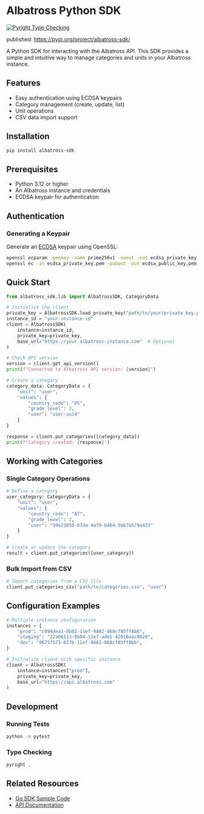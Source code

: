 # Albatross Python SDK

[![Pyright Type Checking](https://github.com/albatross-core/py-sdk/actions/workflows/ci.yml/badge.svg)](https://github.com/albatross-core/py-sdk/actions/workflows/ci.yml)

published: https://pypi.org/project/albatross-sdk/

A Python SDK for interacting with the Albatross API. This SDK provides a simple and intuitive way to manage categories and units in your Albatross instance.

## Features

- Easy authentication using ECDSA keypairs
- Category management (create, update, list)
- Unit operations
- CSV data import support

## Installation

```bash
pip install albatross-sdk
```

## Prerequisites

- Python 3.12 or higher
- An Albatross instance and credentials
- ECDSA keypair for authentication

## Authentication

### Generating a Keypair

Generate an [ECDSA](https://en.wikipedia.org/wiki/Elliptic_Curve_Digital_Signature_Algorithm) keypair using OpenSSL:

```bash
openssl ecparam -genkey -name prime256v1 -noout -out ecdsa_private_key.pem
openssl ec -in ecdsa_private_key.pem -pubout -out ecdsa_public_key.pem
```

## Quick Start

```python
from albatross_sdk.lib import AlbatrossSDK, CategoryData

# Initialize the client
private_key = AlbatrossSDK.load_private_key("path/to/your/private_key.pem")
instance_id = "your-instance-id"
client = AlbatrossSDK(
    instance=instance_id,
    private_key=private_key,
    base_url="https://your-albatross-instance.com"  # Optional
)

# Check API version
version = client.get_api_version()
print(f"Connected to Albatross API version: {version}")

# Create a category
category_data: CategoryData = {
    "unit": "user",
    "values": {
        "country_code": "US",
        "grade_level": 3,
        "user": "user-uuid"
    }
}

response = client.put_categories([category_data])
print(f"Category created: {response}")
```

## Working with Categories

### Single Category Operations

```python
# Define a category
user_category: CategoryData = {
    "unit": "user",
    "values": {
        "country_code": "AT",
        "grade_level": 2,
        "user": "39e23058-b7da-4a79-b464-5b67b579a433"
    }
}

# Create or update the category
result = client.put_categories([user_category])
```

### Bulk Import from CSV

```python
# Import categories from a CSV file
client.put_categories_csv("path/to/categories.csv", "user")
```

## Configuration Examples

```python
# Multiple instance configuration
instances = {
    "prod": "c094dea1-8b01-11ef-9882-068cf85ff8bb",
    "staging": "22a06113-8b04-11ef-ade1-42010aac0020",
    "dev": "96757573-827b-11ef-9882-068cf85ff8bb",
}

# Initialize client with specific instance
client = AlbatrossSDK(
    instance=instances["prod"],
    private_key=private_key,
    base_url="https://api.albatross.com"
)
```

## Development

### Running Tests

```bash
python -m pytest
```

### Type Checking

```bash
pyright .
```

## Related Resources

- [Go SDK Sample Code](https://gist.github.com/johnb8005/878da37315920b8538a25f651ba0db0f)
- [API Documentation](https://albatross-core.github.io/publicApiSpec/#/)
